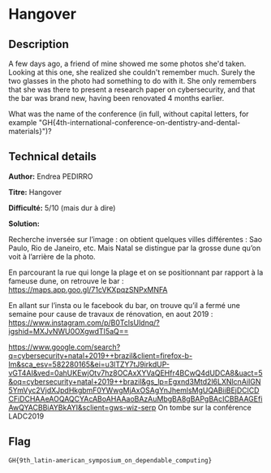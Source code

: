 # Hangover

## Description

A few days ago, a friend of mine showed me some photos she'd taken. 
Looking at this one, she realized she couldn't remember much. Surely the two glasses in the photo had something to do with it. 
She only remembers that she was there to present a research paper on cybersecurity, and that the bar was brand new, having been renovated 4 months earlier.

What was the name of the conference (in full, without capital letters, for example "GH{4th-international-conference-on-dentistry-and-dental-materials}")?


## Technical details

**Author:** Endrea PEDIRRO 

**Titre:** Hangover

**Difficulté:** 5/10 (mais dur à dire)

**Solution:** 

Recherche inversée sur l’image : on obtient quelques villes différentes : Sao Paulo, Rio de Janeiro, etc. Mais Natal se distingue par la grosse dune qu’on voit à l’arrière de la photo.

En parcourant la rue qui longe la plage et on se positionnant par rapport à la fameuse dune, on retrouve le bar : https://maps.app.goo.gl/71cVKXpqzSNPxMNFA 

En allant sur l’insta ou le facebook du bar, on trouve qu’il a fermé une semaine pour cause de travaux de rénovation, en aout 2019 : https://www.instagram.com/p/B0TclsUldnq/?igshid=MXJvNWU0OXgwdTI5aQ==
 

https://www.google.com/search?q=cybersecurity+natal+2019++brazil&client=firefox-b-lm&sca_esv=582280165&ei=u3lTZY7tJ9irkdUP-vGT4AI&ved=0ahUKEwjOtv7hz8OCAxXYVaQEHfr4BCwQ4dUDCA8&uact=5&oq=cybersecurity+natal+2019++brazil&gs_lp=Egxnd3Mtd2l6LXNlcnAiIGN5YmVyc2VjdXJpdHkgbmF0YWwgMjAxOSAgYnJhemlsMgUQABiiBEjDClCDCFiDCHAAeAOQAQCYAcABoAHAAaoBAzAuMbgBA8gBAPgBAcICBBAAGEfiAwQYACBBiAYBkAYI&sclient=gws-wiz-serp On tombe sur la conférence LADC2019

## Flag
`GH{9th_latin-american_symposium_on_dependable_computing}`

